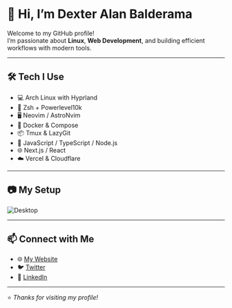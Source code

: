 # 👋 Hi, I’m Dexter Alan Balderama

Welcome to my GitHub profile!  
I’m passionate about **Linux**, **Web Development**, and building efficient workflows with modern tools.

---

## 🛠️ Tech I Use
- 💻 Arch Linux with Hyprland
- 🐚 Zsh + Powerlevel10k
- 🖥️ Neovim / AstroNvim
- 🐳 Docker & Compose
- 📦 Tmux & LazyGit
- 🚀 JavaScript / TypeScript / Node.js
- 🌐 Next.js / React
- ☁️ Vercel & Cloudflare

---

## 📷 My Setup
![Desktop](./screenshots/desktop-preview.png)

---

## 📫 Connect with Me
- 🌐 [My Website](https://yourwebsite.com)  
- 🐦 [Twitter](https://twitter.com/yourhandle)  
- 💼 [LinkedIn](https://linkedin.com/in/yourhandle)  

---

⭐️ _Thanks for visiting my profile!_
